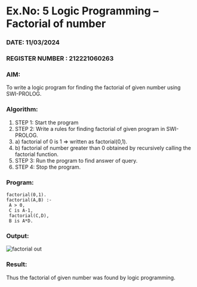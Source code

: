 # Ex.No: 5   Logic Programming – Factorial of number   
### DATE: 11/03/2024                                                                           
### REGISTER NUMBER : 212221060263
### AIM: 
To  write  a logic program for finding the factorial of given number using SWI-PROLOG.

### Algorithm:
1. STEP 1: Start the program
2. STEP 2:  Write a rules for finding factorial of given program in SWI-PROLOG.
3.   a)	factorial of 0 is 1 => written as factorial(0,1).
4.   b)	factorial of number greater than 0 obtained by recursively calling the factorial    function.
5. STEP 3: Run the program  to find answer of  query.
6. STEP 4: Stop the program.

### Program:
```
factorial(0,1).
factorial(A,B) :-
 A > 0,
 C is A-1,
 factorial(C,D),
 B is A*D.
```

### Output:
![factorial out](https://github.com/Praveenanagaraji22/AI_Lab_2023-24/assets/119393514/74c418e7-9c38-4156-83c4-0c512201c239)

### Result:
Thus the factorial of given number was found by logic programming. 
